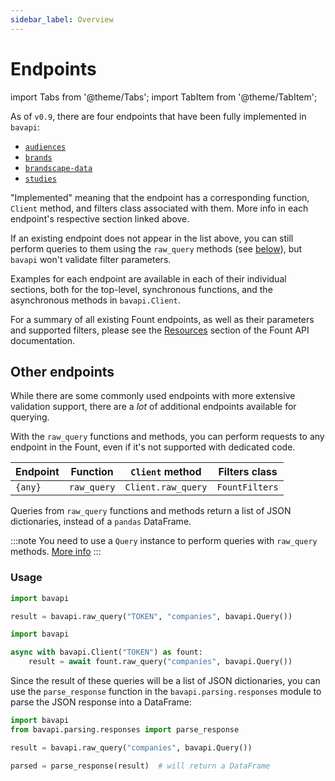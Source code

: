 ```yaml
---
sidebar_label: Overview
---
```


# Endpoints

import Tabs from '@theme/Tabs';
import TabItem from '@theme/TabItem';

As of `v0.9`, there are four endpoints that have been fully implemented in `bavapi`:

- [`audiences`](audiences.md)
- [`brands`](brands.md)
- [`brandscape-data`](brandscape-data.md)
- [`studies`](studies.md)

"Implemented" meaning that the endpoint has a corresponding function, `Client` method, and filters class associated with them. More info in each endpoint's respective section linked above.

If an existing endpoint does not appear in the list above, you can still perform queries to them using the `raw_query` methods (see [below](#other-endpoints)), but `bavapi` won't validate filter parameters.

Examples for each endpoint are available in each of their individual sections, both for the top-level, synchronous functions, and the asynchronous methods in `bavapi.Client`.

For a summary of all existing Fount endpoints, as well as their parameters and supported filters, please see the [Resources](/intro.md) section of the Fount API documentation.

## Other endpoints

While there are some commonly used endpoints with more extensive validation support, there are a *lot* of additional endpoints available for querying.

With the `raw_query` functions and methods, you can perform requests to any endpoint in the Fount, even if it's not supported with dedicated code.

| Endpoint | Function    | `Client` method    | Filters class  |
|----------|-------------|--------------------|----------------|
| `{any}`  | `raw_query` | `Client.raw_query` | `FountFilters` |

Queries from `raw_query` functions and methods return a list of JSON dictionaries, instead of a `pandas` DataFrame.

:::note
You need to use a `Query` instance to perform queries with `raw_query` methods. [More info](../usage/advanced.md#raw-queries)
:::

### Usage

<Tabs>
  <TabItem value="sync" label="Sync">

```py
import bavapi

result = bavapi.raw_query("TOKEN", "companies", bavapi.Query())
```

  </TabItem>
  <TabItem value="async" label="Async" default>

```py
import bavapi

async with bavapi.Client("TOKEN") as fount:
    result = await fount.raw_query("companies", bavapi.Query())
```

  </TabItem>
</Tabs>

Since the result of these queries will be a list of JSON dictionaries, you can use the `parse_response` function in the `bavapi.parsing.responses` module to parse the JSON response into a DataFrame:

```py
import bavapi
from bavapi.parsing.responses import parse_response

result = bavapi.raw_query("companies", bavapi.Query())

parsed = parse_response(result)  # will return a DataFrame
```
